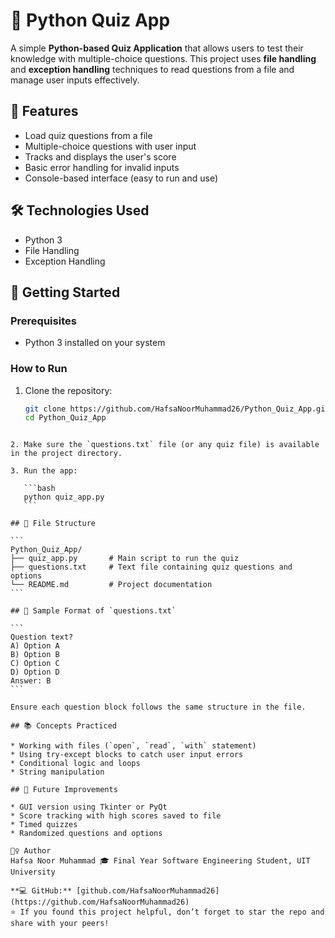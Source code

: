 # 🧠 Python Quiz App

A simple **Python-based Quiz Application** that allows users to test their knowledge with multiple-choice questions. This project uses **file handling** and **exception handling** techniques to read questions from a file and manage user inputs effectively.

## 📌 Features

- Load quiz questions from a file
- Multiple-choice questions with user input
- Tracks and displays the user's score
- Basic error handling for invalid inputs
- Console-based interface (easy to run and use)

## 🛠️ Technologies Used

- Python 3
- File Handling
- Exception Handling

## 🚀 Getting Started

### Prerequisites

- Python 3 installed on your system

### How to Run

1. Clone the repository:
   ```bash
   git clone https://github.com/HafsaNoorMuhammad26/Python_Quiz_App.git
   cd Python_Quiz_App
````

2. Make sure the `questions.txt` file (or any quiz file) is available in the project directory.

3. Run the app:

   ```bash
   python quiz_app.py
   ```

## 📁 File Structure

```
Python_Quiz_App/
├── quiz_app.py       # Main script to run the quiz
├── questions.txt     # Text file containing quiz questions and options
└── README.md         # Project documentation
```

## 📝 Sample Format of `questions.txt`

```
Question text?
A) Option A
B) Option B
C) Option C
D) Option D
Answer: B
```

Ensure each question block follows the same structure in the file.

## 📚 Concepts Practiced

* Working with files (`open`, `read`, `with` statement)
* Using try-except blocks to catch user input errors
* Conditional logic and loops
* String manipulation

## 🎯 Future Improvements

* GUI version using Tkinter or PyQt
* Score tracking with high scores saved to file
* Timed quizzes
* Randomized questions and options

🙋‍♀️ Author
Hafsa Noor Muhammad 🎓 Final Year Software Engineering Student, UIT University

**💻 GitHub:** [github.com/HafsaNoorMuhammad26](https://github.com/HafsaNoorMuhammad26)  
⭐ If you found this project helpful, don’t forget to star the repo and share with your peers!
